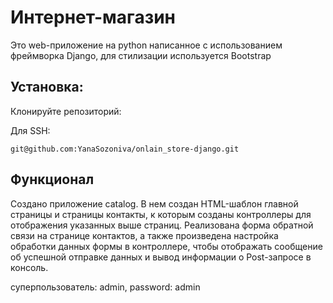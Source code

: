 # Интернет-магазин
Это web-приложение на python написанное с использованием фреймворка Django, для стилизации используется Bootstrap

## Установка:

Клонируйте репозиторий:

Для SSH:
```
git@github.com:YanaSozoniva/onlain_store-django.git

```

## Функционал
Создано приложение catalog. В нем создан HTML-шаблон главной страницы и страницы контакты, к которым созданы 
контроллеры для отображения указанных выше страниц.
Реализована форма обратной связи на странице контактов, а также произведена настройка обработки данных формы
в контроллере, чтобы отображать сообщение об успешной отправке данных и вывод информации о Post-запросе в консоль.

суперпользователь: admin, password: admin
